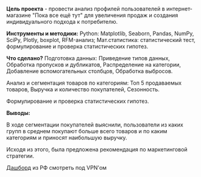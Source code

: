 **Цель проекта** - провести анализ профилей пользователей в интернет-магазине "Пока все ещё тут" для увеличения продаж и создания индивидуального подхода к потребителю.

**Инструменты и методики:**
Python: Matplotlib, Seaborn, Pandas, NumPy, SciPy, Plotly, boxplot, RFM-анализ; Мат.статистика: статистический тест, формулирование и проверка статистических гипотез.

**Что сделано?**
Подготовка данных: Приведение типов данных, Обработка пропусков и дубликатов, Распределение на категории, Добавление вспомогательных столбцов, Обработка выбросов.

Анализ и сегментация товаров по категориям: Топ 5 продаваемых товаров, Выручка и количество покупателей, Сезонность.

Формулирование и проверка статистических гипотез.

**Выводы:**

В ходе сегментации покупателей выяснили, пользователи из каких групп в среднем покупают больше всего товаров и по каким категориям и приносят наибольшую выручку.

Исходя из этого, была предложена рекомендация по маркетинговой стратегии. 

[Дашборд](https://public.tableau.com/app/profile/svetlana.st/viz/Dashboard2_16814769633920/Dashboard1?publish=yes) из РФ смотреть под VPN'ом
